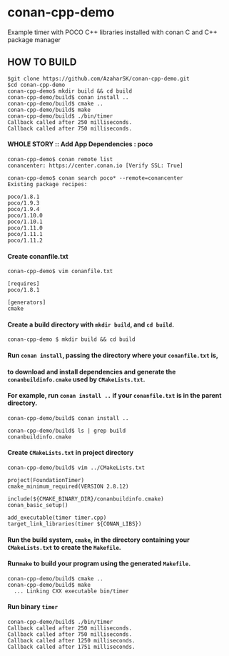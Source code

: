 # conan-cpp-demo
Example timer with POCO C++ libraries installed with conan C and C++ package manager

## HOW TO BUILD

```
$git clone https://github.com/AzaharSK/conan-cpp-demo.git
$cd conan-cpp-demo
conan-cpp-demo$ mkdir build && cd build
conan-cpp-demo/build$ conan install ..
conan-cpp-demo/build$ cmake ..
conan-cpp-demo/build$ make 
conan-cpp-demo/build$ ./bin/timer 
Callback called after 250 milliseconds.
Callback called after 750 milliseconds.
```

#### WHOLE STORY :: Add App Dependencies : poco 
```
conan-cpp-demo$ conan remote list
conancenter: https://center.conan.io [Verify SSL: True]

conan-cpp-demo$ conan search poco* --remote=conancenter
Existing package recipes:

poco/1.8.1
poco/1.9.3
poco/1.9.4
poco/1.10.0
poco/1.10.1
poco/1.11.0
poco/1.11.1
poco/1.11.2

```
#### Create conanfile.txt 
```
conan-cpp-demo$ vim conanfile.txt 

[requires]
poco/1.8.1

[generators]
cmake

```
#### Create a build directory with `mkdir build`, and `cd build`.
```
conan-cpp-demo $ mkdir build && cd build
```
#### Run `conan install`, passing the directory where your `conanfile.txt` is,
#### to download and install dependencies and generate the `conanbuildinfo.cmake` used by `CMakeLists.txt`.
#### For example, run `conan install ..` if your `conanfile.txt` is in the parent directory.

```
conan-cpp-demo/build$ conan install ..

conan-cpp-demo/build$ ls | grep build
conanbuildinfo.cmake

```
#### Create `CMakeLists.txt` in project directory
```
conan-cpp-demo/build$ vim ../CMakeLists.txt

project(FoundationTimer)
cmake_minimum_required(VERSION 2.8.12)

include(${CMAKE_BINARY_DIR}/conanbuildinfo.cmake)
conan_basic_setup()

add_executable(timer timer.cpp)
target_link_libraries(timer ${CONAN_LIBS})
```
#### Run the build system, `cmake`, in the directory containing your `CMakeLists.txt` to create the `Makefile`.
#### Run`make` to build your program using the generated `Makefile`.
```
conan-cpp-demo/build$ cmake ..
conan-cpp-demo/build$ make 
  ... Linking CXX executable bin/timer
```
#### Run binary `timer`
```
conan-cpp-demo/build$ ./bin/timer 
Callback called after 250 milliseconds.
Callback called after 750 milliseconds.
Callback called after 1250 milliseconds.
Callback called after 1751 milliseconds.

```
